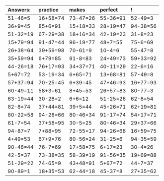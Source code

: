 | Answers: | practice | makes | perfect | ! |
| :--- | :--- | :--- | :--- | :--- |
| 51-46=5 | 16+58=74 | 73-47=26 | 55+36=91 | 52-49=3 | 
| 36+9=45 | 85+6=91 | 15+18=33 | 28+19=47 | 94-38=56 | 
| 51-32=19 | 67-29=38 | 18+16=34 | 42-19=23 | 31-8=23 | 
| 15+79=94 | 91-47=44 | 96-19=77 | 48+7=55 | 75-6=69 | 
| 26+38=64 | 39+59=98 | 70-61=9 | 10-4=6 | 55-47=8 | 
| 35+59=94 | 6+79=85 | 91-8=83 | 24+49=73 | 59+33=92 | 
| 44-26=18 | 76+17=93 | 34+37=71 | 40-11=29 | 22-6=16 | 
| 5+67=72 | 53-19=34 | 6+65=71 | 13+68=81 | 57-49=8 | 
| 57+37=94 | 70-25=45 | 6+39=45 | 47+46=93 | 16+77=93 | 
| 60-49=11 | 58+3=61 | 8+45=53 | 26+57=83 | 80-77=3 | 
| 63-19=44 | 30-28=2 | 6+6=12 | 51-25=26 | 62-8=54 | 
| 82-8=74 | 37+44=81 | 39+5=44 | 45+26=71 | 62+19=81 | 
| 80-22=58 | 94-28=66 | 80-46=34 | 91-17=74 | 54+17=71 | 
| 61-7=54 | 37+58=95 | 30-5=25 | 80-46=34 | 29+37=66 | 
| 94-87=7 | 7+88=95 | 72-55=17 | 94-26=68 | 16+59=75 | 
| 4+49=53 | 67+9=76 | 80-56=24 | 31-25=6 | 94-35=59 | 
| 90-46=44 | 76-7=69 | 17+58=75 | 6+17=23 | 30-4=26 | 
| 42-5=37 | 73-38=35 | 58-39=19 | 91-56=35 | 19+69=88 | 
| 51-29=22 | 74-65=9 | 43+48=91 | 5+67=72 | 44-7=37 | 
| 90-89=1 | 18+35=53 | 62-44=18 | 45-37=8 | 27+35=62 | 
